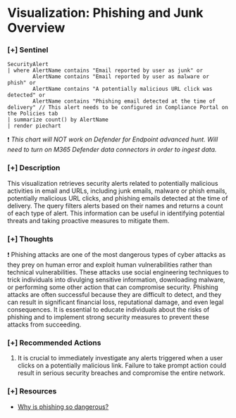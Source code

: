 # Visualization: Phishing and Junk Overview

### [+] Sentinel 
```
SecurityAlert
| where AlertName contains "Email reported by user as junk" or 
        AlertName contains "Email reported by user as malware or phish" or
        AlertName contains "A potentially malicious URL click was detected" or
        AlertName contains "Phishing email detected at the time of delivery" // This alert needs to be configured in Compliance Portal on the Policies tab
| summarize count() by AlertName
| render piechart
```
:exclamation: *This chart will NOT work on Defender for Endpoint advanced hunt. Will need to turn on M365 Defender data connectors in order to ingest data.*

### [+] Description 
This visualization retrieves security alerts related to potentially malicious activities in email and URLs, including junk emails, malware or phish emails, potentially malicious URL clicks, and phishing emails detected at the time of delivery. The query filters alerts based on their names and returns a count of each type of alert. This information can be useful in identifying potential threats and taking proactive measures to mitigate them. 

### [+] Thoughts
❗ Phishing attacks are one of the most dangerous types of cyber attacks as they prey on human error and exploit human vulnerabilities rather than technical vulnerabilities. These attacks use social engineering techniques to trick individuals into divulging sensitive information, downloading malware, or performing some other action that can compromise security. Phishing attacks are often successful because they are difficult to detect, and they can result in significant financial loss, reputational damage, and even legal consequences. It is essential to educate individuals about the risks of phishing and to implement strong security measures to prevent these attacks from succeeding.

### [+] Recommended Actions
1. It is crucial to immediately investigate any alerts triggered when a user clicks on a potentially malicious link. Failure to take prompt action could result in serious security breaches and compromise the entire network.

### [+] Resources
- [Why is phishing so dangerous?](https://www.techradar.com/news/what-is-phishing-and-how-dangerous-is-it)


